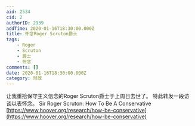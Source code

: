 ```yaml
---
aid: 2534
cid: 2
authorID: 2939
addTime: 2020-01-16T18:30:00.000Z
title: 怀念Roger Scruton爵士
tags:
    - Roger
    - Scruton
    - 爵士
    - 怀念
comments: []
date: 2020-01-16T18:30:00.000Z
category: 时政
---
```


让我重拾保守主义信念的Roger Scruton爵士于上周日去世了。 特此转发一段访谈以表怀念。 Sir Roger Scruton: How To Be A Conservative [https://www.hoover.org/research/how-be-conservative](https://www.hoover.org/research/how-be-conservative)
